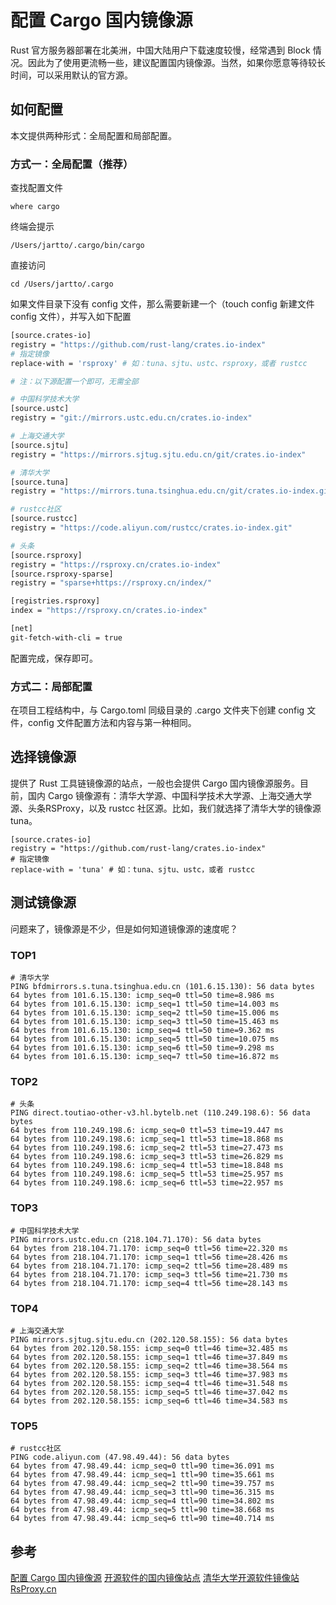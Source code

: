 # 配置 Cargo 国内镜像源
Rust 官方服务器部署在北美洲，中国大陆用户下载速度较慢，经常遇到 Block 情况。因此为了使用更流畅一些，建议配置国内镜像源。当然，如果你愿意等待较长时间，可以采用默认的官方源。

## 如何配置
本文提供两种形式：全局配置和局部配置。
### 方式一：全局配置（推荐）
查找配置文件
```
where cargo
```
终端会提示
```
/Users/jartto/.cargo/bin/cargo
```
直接访问
```
cd /Users/jartto/.cargo
```
如果文件目录下没有 config 文件，那么需要新建一个（touch config 新建文件 config 文件），并写入如下配置
```bash
[source.crates-io]
registry = "https://github.com/rust-lang/crates.io-index"
# 指定镜像
replace-with = 'rsproxy' # 如：tuna、sjtu、ustc、rsproxy，或者 rustcc

# 注：以下源配置一个即可，无需全部

# 中国科学技术大学
[source.ustc]
registry = "git://mirrors.ustc.edu.cn/crates.io-index"

# 上海交通大学
[source.sjtu]
registry = "https://mirrors.sjtug.sjtu.edu.cn/git/crates.io-index"

# 清华大学
[source.tuna]
registry = "https://mirrors.tuna.tsinghua.edu.cn/git/crates.io-index.git"

# rustcc社区
[source.rustcc]
registry = "https://code.aliyun.com/rustcc/crates.io-index.git"

# 头条
[source.rsproxy]
registry = "https://rsproxy.cn/crates.io-index"
[source.rsproxy-sparse]
registry = "sparse+https://rsproxy.cn/index/"

[registries.rsproxy]
index = "https://rsproxy.cn/crates.io-index"

[net]
git-fetch-with-cli = true
```
配置完成，保存即可。

### 方式二：局部配置
在项目工程结构中，与 Cargo.toml 同级目录的 .cargo 文件夹下创建 config 文件，config 文件配置方法和内容与第一种相同。

## 选择镜像源
提供了 Rust 工具链镜像源的站点，一般也会提供 Cargo 国内镜像源服务。目前，国内 Cargo 镜像源有：清华大学源、中国科学技术大学源、上海交通大学源、头条RSProxy，以及 rustcc 社区源。比如，我们就选择了清华大学的镜像源 tuna。
```
[source.crates-io]
registry = "https://github.com/rust-lang/crates.io-index"
# 指定镜像
replace-with = 'tuna' # 如：tuna、sjtu、ustc，或者 rustcc
```

## 测试镜像源
问题来了，镜像源是不少，但是如何知道镜像源的速度呢？
### TOP1
```
# 清华大学
PING bfdmirrors.s.tuna.tsinghua.edu.cn (101.6.15.130): 56 data bytes
64 bytes from 101.6.15.130: icmp_seq=0 ttl=50 time=8.986 ms
64 bytes from 101.6.15.130: icmp_seq=1 ttl=50 time=14.003 ms
64 bytes from 101.6.15.130: icmp_seq=2 ttl=50 time=15.006 ms
64 bytes from 101.6.15.130: icmp_seq=3 ttl=50 time=15.463 ms
64 bytes from 101.6.15.130: icmp_seq=4 ttl=50 time=9.362 ms
64 bytes from 101.6.15.130: icmp_seq=5 ttl=50 time=10.075 ms
64 bytes from 101.6.15.130: icmp_seq=6 ttl=50 time=9.298 ms
64 bytes from 101.6.15.130: icmp_seq=7 ttl=50 time=16.872 ms
```
### TOP2
```
# 头条
PING direct.toutiao-other-v3.hl.bytelb.net (110.249.198.6): 56 data bytes
64 bytes from 110.249.198.6: icmp_seq=0 ttl=53 time=19.447 ms
64 bytes from 110.249.198.6: icmp_seq=1 ttl=53 time=18.868 ms
64 bytes from 110.249.198.6: icmp_seq=2 ttl=53 time=27.473 ms
64 bytes from 110.249.198.6: icmp_seq=3 ttl=53 time=26.829 ms
64 bytes from 110.249.198.6: icmp_seq=4 ttl=53 time=18.848 ms
64 bytes from 110.249.198.6: icmp_seq=5 ttl=53 time=25.957 ms
64 bytes from 110.249.198.6: icmp_seq=6 ttl=53 time=22.957 ms
```
### TOP3
```
# 中国科学技术大学
PING mirrors.ustc.edu.cn (218.104.71.170): 56 data bytes
64 bytes from 218.104.71.170: icmp_seq=0 ttl=56 time=22.320 ms
64 bytes from 218.104.71.170: icmp_seq=1 ttl=56 time=28.426 ms
64 bytes from 218.104.71.170: icmp_seq=2 ttl=56 time=28.489 ms
64 bytes from 218.104.71.170: icmp_seq=3 ttl=56 time=21.730 ms
64 bytes from 218.104.71.170: icmp_seq=4 ttl=56 time=28.143 ms
```
### TOP4
```
# 上海交通大学
PING mirrors.sjtug.sjtu.edu.cn (202.120.58.155): 56 data bytes
64 bytes from 202.120.58.155: icmp_seq=0 ttl=46 time=32.485 ms
64 bytes from 202.120.58.155: icmp_seq=1 ttl=46 time=37.849 ms
64 bytes from 202.120.58.155: icmp_seq=2 ttl=46 time=38.564 ms
64 bytes from 202.120.58.155: icmp_seq=3 ttl=46 time=37.983 ms
64 bytes from 202.120.58.155: icmp_seq=4 ttl=46 time=31.548 ms
64 bytes from 202.120.58.155: icmp_seq=5 ttl=46 time=37.042 ms
64 bytes from 202.120.58.155: icmp_seq=6 ttl=46 time=34.583 ms
```
### TOP5
```
# rustcc社区
PING code.aliyun.com (47.98.49.44): 56 data bytes
64 bytes from 47.98.49.44: icmp_seq=0 ttl=90 time=36.091 ms
64 bytes from 47.98.49.44: icmp_seq=1 ttl=90 time=35.661 ms
64 bytes from 47.98.49.44: icmp_seq=2 ttl=90 time=39.757 ms
64 bytes from 47.98.49.44: icmp_seq=3 ttl=90 time=36.315 ms
64 bytes from 47.98.49.44: icmp_seq=4 ttl=90 time=34.802 ms
64 bytes from 47.98.49.44: icmp_seq=5 ttl=90 time=38.668 ms
64 bytes from 47.98.49.44: icmp_seq=6 ttl=90 time=40.714 ms
```
## 参考
[配置 Cargo 国内镜像源](https://mirrors.gitcode.host/zzy/rust-crate-guide/4-cargo/4.1-source-replacement.html)
[开源软件的国内镜像站点](https://lework.github.io/lemonitor/#/usage)
[清华大学开源软件镜像站](https://mirrors.tuna.tsinghua.edu.cn/)
[RsProxy.cn](https://rsproxy.cn/)